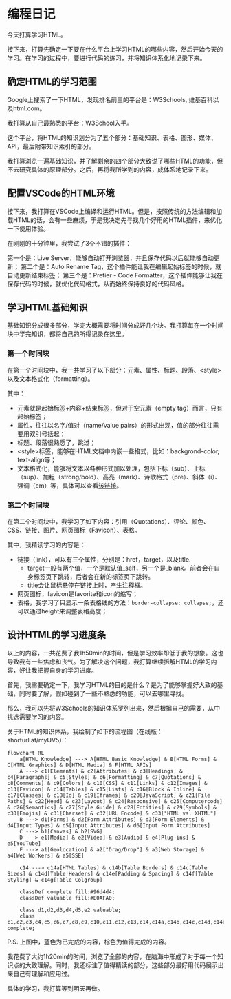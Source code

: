 # 编程日记

今天打算学习HTML。

接下来，打算先确定一下要在什么平台上学习HTML的哪些内容，然后开始今天的学习。在学习的过程中，要进行代码的练习，并将知识体系化地记录下来。

## 确定HTML的学习范围

Google上搜索了一下HTML，发现排名前三的平台是：W3Schools, 维基百科以及html.com。

我打算从自己最熟悉的平台：W3School入手。

这个平台，将HTML的知识划分为了五个部分：基础知识、表格、图形、媒体、API，最后附带知识索引的部分。

我打算浏览一遍基础知识，并了解剩余的四个部分大致说了哪些HTML的功能，但不去研究具体的原理部分。之后，再将我所学到的内容，成体系地记录下来。

## 配置VSCode的HTML环境

接下来，我打算在VSCode上编译和运行HTML。但是，按照传统的方法编辑和加载HTML的话，会有一些麻烦，于是我决定先寻找几个好用的HTML插件，来优化一下使用体验。

在刚刚的十分钟里，我尝试了3个不错的插件：

第一个是：Live Server，能够自动打开浏览器，并且保存代码以后就能够自动更新；
第二个是：Auto Rename Tag，这个插件能让我在编辑起始标签的时候，就自动更新结束标签；
第三个是：Pretier - Code Formatter，这个插件能够让我在保存代码的时候，就优化代码格式，从而始终保持良好的代码风格。

## 学习HTML基础知识

基础知识分成很多部分，学完大概需要将时间分成好几个块。我打算每在一个时间块中学完知识，都将自己的所得记录在这里。

### 第一个时间块

在第一个时间块中，我一共学习了以下部分：元素、属性、标题、段落、\<style>以及文本格式化（formatting）。

其中：

- 元素就是起始标签+内容+结束标签，但对于空元素（empty tag）而言，只有起始标签；
- 属性，往往以名字/值对（name/value pairs）的形式出现，值的部分往往需要用双引号括起；
- 标题、段落很熟悉了，跳过；
- \<style>标签，能够在HTML文档中内嵌一些格式，比如：backgrond-color, text-align等；
- 文本格式化，能够将文本以各种形式加以处理，包括下标（sub）、上标（sup）、加粗（strong/bold）、高亮（mark）、诗歌格式（pre）、斜体（i）、强调（em）等，具体可以查看[该链接](https://www.w3schools.com/html/html_formatting.asp)。

### 第二个时间块

在第二个时间块中，我学习了如下内容：引用（Quotations）、评论、颜色、CSS、链接、图片、网页图标（Favicon）、表格。

其中，我精读学习的内容是：

- 链接（link），可以有三个属性，分别是：href，target，以及title.
	- target一般有两个值，一个是默认值_self，另一个是_blank。前者会在自身标签页下跳转，后者会在新的标签页下跳转。
	- title会让鼠标悬停在链接上时，产生注释框。
- 网页图标，favicon是favorite和icon的缩写；
- 表格，我学习了只显示一条表格线的方法：`border-collapse: collapse;`，还可以通过height来调整表格高度；

## 设计HTML的学习进度条

以上的内容，一共花费了我1h50min的时间，但是学习效率却低于我的想象。这也导致我有一些焦虑和丧气。为了解决这个问题，我打算继续拆解HTML的学习内容，好让我把握自身的学习进度。

首先，我需要确定一下，我学习HTML的目的是什么？是为了能够掌握好大致的基础，同时要了解，假如碰到了一些不熟悉的功能，可以去哪里寻找。

那么，我可以先将W3Schools的知识体系罗列出来，然后根据自己的需要，从中挑选需要学习的内容。

关于HTML的知识体系，我绘制了如下的流程图（在线版：shorturl.at/myUV5）：

```mermaid
flowchart RL
	a[HTML Knowledge] ---> A[HTML Basic Knowledge] & B[HTML Forms] & C[HTML Graphics] & D[HTML Media] & F[HTML APIs]
	A ---> c1[Elements] & c2[Attributes] & c3[Headings] & c4[Paragraphs] & c5[Styles] & c6[Formatting] & c7[Quotations] & c8[Comments] & c9[Colors] & c10[CSS] & c11[Links] & c12[Images] & c13[Favicon] & c14[Tables] & c15[Lists] & c16[Block & Inline] & c17[Classes] & c18[Id] & c19[Iframes] & c20[JavaScript] & c21[File Paths] & c22[Head] & c23[Layout] & c24[Responsive] & c25[Computercode] & c26[Semantics] & c27[Style Guide] & c28[Entities] & c29[Symbols] & c30[Emojis] & c31[Charset] & c32[URL Encode] & c33["HTML vs. XHTML"]
	B ---> d1[Forms] & d2[Form Attributes] & d3[Form Elements] & d4[Input Types] & d5[Input Attributes] & d6[Input Form Attributes]
	C ---> b1[Canvas] & b2[SVG]
	D ---> e1[Media] & e2[Video] & e3[Audio] & e4[Plug-ins] & e5[YouTube]
	F ---> a1[Geolocation] & a2["Drag/Drop"] & a3[Web Storage] & a4[Web Workers] & a5[SSE]
	
	c14 ---> c14a[HTML Tables] & c14b[Table Borders] & c14c[Table Sizes] & c14d[Table Headers] & c14e[Padding & Spacing] & c14f[Table Styling] & c14g[Table Colgroup]
	
	classDef complete fill:#96d4d4;
	classDef valuable fill:#E0AFA0;
	
	class d1,d2,d3,d4,d5,e2 valuable;
	class c1,c2,c3,c4,c5,c6,c7,c8,c9,c10,c11,c12,c13,c14,c14a,c14b,c14c,c14d,c14e,c14f,c19,c22,c24,c26,c27 complete;
```

P.S. 上图中，蓝色为已完成的内容，棕色为值得完成的内容。

我花费了大约1h20min的时间，浏览了全部的内容，在脑海中形成了对于每一个知识点的大致理解。同时，我还标注了值得精读的部分，这些部分最好用代码展示出来自己有理解和应用过。

具体的学习，我打算等到明天再做。